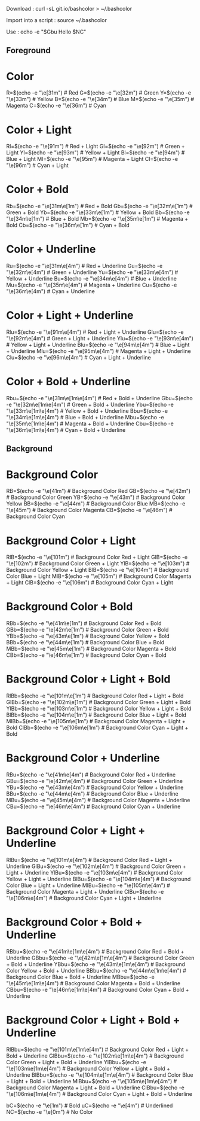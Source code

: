 Download :
curl -sL git.io/bashcolor > ~/.bashcolor

Import into a script :
source ~/.bashcolor

Use :
echo -e "$Gbu Hello $NC"

## Foreground ##

# Color
R=$(echo -e "\e[31m")                   # Red
G=$(echo -e "\e[32m")                   # Green
Y=$(echo -e "\e[33m")                   # Yellow
B=$(echo -e "\e[34m")                   # Blue
M=$(echo -e "\e[35m")                   # Magenta
C=$(echo -e "\e[36m")                   # Cyan

# Color + Light
Rl=$(echo -e "\e[91m")                  # Red + Light
Gl=$(echo -e "\e[92m")                  # Green + Light
Yl=$(echo -e "\e[93m")                  # Yellow + Light
Bl=$(echo -e "\e[94m")                  # Blue + Light
Ml=$(echo -e "\e[95m")                  # Magenta + Light
Cl=$(echo -e "\e[96m")                  # Cyan + Light

# Color + Bold
Rb=$(echo -e "\e[31m\e[1m")             # Red + Bold
Gb=$(echo -e "\e[32m\e[1m")             # Green + Bold
Yb=$(echo -e "\e[33m\e[1m")             # Yellow + Bold
Bb=$(echo -e "\e[34m\e[1m")             # Blue + Bold
Mb=$(echo -e "\e[35m\e[1m")             # Magenta + Bold
Cb=$(echo -e "\e[36m\e[1m")             # Cyan + Bold

# Color + Underline
Ru=$(echo -e "\e[31m\e[4m")             # Red + Underline
Gu=$(echo -e "\e[32m\e[4m")             # Green + Underline
Yu=$(echo -e "\e[33m\e[4m")             # Yellow + Underline
Bu=$(echo -e "\e[34m\e[4m")             # Blue + Underline
Mu=$(echo -e "\e[35m\e[4m")             # Magenta + Underline
Cu=$(echo -e "\e[36m\e[4m")             # Cyan + Underline

# Color + Light + Underline
Rlu=$(echo -e "\e[91m\e[4m")            # Red + Light + Underline
Glu=$(echo -e "\e[92m\e[4m")            # Green + Light + Underline
Ylu=$(echo -e "\e[93m\e[4m")            # Yellow + Light + Underline
Blu=$(echo -e "\e[94m\e[4m")            # Blue + Light + Underline
Mlu=$(echo -e "\e[95m\e[4m")            # Magenta + Light + Underline
Clu=$(echo -e "\e[96m\e[4m")            # Cyan + Light + Underline

# Color + Bold + Underline
Rbu=$(echo -e "\e[31m\e[1m\e[4m")       # Red + Bold + Underline
Gbu=$(echo -e "\e[32m\e[1m\e[4m")       # Green + Bold + Underline
Ybu=$(echo -e "\e[33m\e[1m\e[4m")       # Yellow + Bold + Underline
Bbu=$(echo -e "\e[34m\e[1m\e[4m")       # Blue + Bold + Underline
Mbu=$(echo -e "\e[35m\e[1m\e[4m")       # Magenta + Bold + Underline
Cbu=$(echo -e "\e[36m\e[1m\e[4m")       # Cyan + Bold + Underline

## Background ##

# Background Color
RB=$(echo -e "\e[41m")                  # Background Color Red
GB=$(echo -e "\e[42m")                  # Background Color Green
YB=$(echo -e "\e[43m")                  # Background Color Yellow
BB=$(echo -e "\e[44m")                  # Background Color Blue
MB=$(echo -e "\e[45m")                  # Background Color Magenta
CB=$(echo -e "\e[46m")                  # Background Color Cyan

# Background Color + Light
RlB=$(echo -e "\e[101m")                # Background Color Red + Light
GlB=$(echo -e "\e[102m")                # Background Color Green + Light
YlB=$(echo -e "\e[103m")                # Background Color Yellow + Light
BlB=$(echo -e "\e[104m")                # Background Color Blue + Light
MlB=$(echo -e "\e[105m")                # Background Color Magenta + Light
ClB=$(echo -e "\e[106m")                # Background Color Cyan + Light

# Background Color + Bold
RBb=$(echo -e "\e[41m\e[1m")            # Background Color Red + Bold
GBb=$(echo -e "\e[42m\e[1m")            # Background Color Green + Bold
YBb=$(echo -e "\e[43m\e[1m")            # Background Color Yellow + Bold
BBb=$(echo -e "\e[44m\e[1m")            # Background Color Blue + Bold
MBb=$(echo -e "\e[45m\e[1m")            # Background Color Magenta + Bold
CBb=$(echo -e "\e[46m\e[1m")            # Background Color Cyan + Bold

# Background Color + Light + Bold
RlBb=$(echo -e "\e[101m\e[1m")          # Background Color Red + Light + Bold
GlBb=$(echo -e "\e[102m\e[1m")          # Background Color Green + Light + Bold
YlBb=$(echo -e "\e[103m\e[1m")          # Background Color Yellow + Light + Bold
BlBb=$(echo -e "\e[104m\e[1m")          # Background Color Blue + Light + Bold
MlBb=$(echo -e "\e[105m\e[1m")          # Background Color Magenta + Light + Bold
ClBb=$(echo -e "\e[106m\e[1m")          # Background Color Cyan + Light + Bold

# Background Color + Underline
RBu=$(echo -e "\e[41m\e[4m")            # Background Color Red + Underline
GBu=$(echo -e "\e[42m\e[4m")            # Background Color Green + Underline
YBu=$(echo -e "\e[43m\e[4m")            # Background Color Yellow + Underline
BBu=$(echo -e "\e[44m\e[4m")            # Background Color Blue + Underline
MBu=$(echo -e "\e[45m\e[4m")            # Background Color Magenta + Underline
CBu=$(echo -e "\e[46m\e[4m")            # Background Color Cyan + Underline

# Background Color + Light + Underline
RlBu=$(echo -e "\e[101m\e[4m")          # Background Color Red + Light + Underline
GlBu=$(echo -e "\e[102m\e[4m")          # Background Color Green + Light + Underline
YlBu=$(echo -e "\e[103m\e[4m")          # Background Color Yellow + Light + Underline
BlBu=$(echo -e "\e[104m\e[4m")          # Background Color Blue + Light + Underline
MlBu=$(echo -e "\e[105m\e[4m")          # Background Color Magenta + Light + Underline
ClBu=$(echo -e "\e[106m\e[4m")          # Background Color Cyan + Light + Underline

# Background Color + Bold + Underline
RBbu=$(echo -e "\e[41m\e[1m\e[4m")      # Background Color Red + Bold + Underline
GBbu=$(echo -e "\e[42m\e[1m\e[4m")      # Background Color Green + Bold + Underline
YBbu=$(echo -e "\e[43m\e[1m\e[4m")      # Background Color Yellow + Bold + Underline
BBbu=$(echo -e "\e[44m\e[1m\e[4m")      # Background Color Blue + Bold + Underline
MBbu=$(echo -e "\e[45m\e[1m\e[4m")      # Background Color Magenta + Bold + Underline
CBbu=$(echo -e "\e[46m\e[1m\e[4m")      # Background Color Cyan + Bold + Underline

# Background Color + Light + Bold + Underline
RlBbu=$(echo -e "\e[101m\e[1m\e[4m")    # Background Color Red + Light + Bold + Underline
GlBbu=$(echo -e "\e[102m\e[1m\e[4m")    # Background Color Green + Light + Bold + Underline
YlBbu=$(echo -e "\e[103m\e[1m\e[4m")    # Background Color Yellow + Light + Bold + Underline
BlBbu=$(echo -e "\e[104m\e[1m\e[4m")    # Background Color Blue + Light + Bold + Underline
MlBbu=$(echo -e "\e[105m\e[1m\e[4m")    # Background Color Magenta + Light + Bold + Underline
ClBbu=$(echo -e "\e[106m\e[1m\e[4m")    # Background Color Cyan + Light + Bold + Underline

bC=$(echo -e "\e[1m")           # Bold
uC=$(echo -e "\e[4m")           # Underlined
NC=$(echo -e "\e[0m")           # No Color
